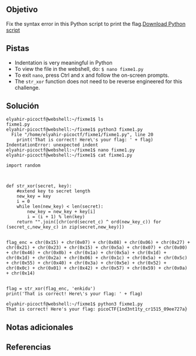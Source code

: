 ## Objetivo
Fix the syntax error in this Python script to print the flag.[Download Python script](https://artifacts.picoctf.net/c/26/fixme1.py)

## Pistas
- Indentation is very meaningful in Python
- To view the file in the webshell, do: `$ nano fixme1.py`
- To exit `nano`, press Ctrl and x and follow the on-screen prompts.
- The `str_xor` function does not need to be reverse engineered for this challenge.

## Solución
```
elyahir-picoctf@webshell:~/fixme1$ ls
fixme1.py
elyahir-picoctf@webshell:~/fixme1$ python3 fixme1.py 
  File "/home/elyahir-picoctf/fixme1/fixme1.py", line 20
    print('That is correct! Here\'s your flag: ' + flag)
IndentationError: unexpected indent
elyahir-picoctf@webshell:~/fixme1$ nano fixme1.py 
elyahir-picoctf@webshell:~/fixme1$ cat fixme1.py 

import random



def str_xor(secret, key):
    #extend key to secret length
    new_key = key
    i = 0
    while len(new_key) < len(secret):
        new_key = new_key + key[i]
        i = (i + 1) % len(key)        
    return "".join([chr(ord(secret_c) ^ ord(new_key_c)) for (secret_c,new_key_c) in zip(secret,new_key)])


flag_enc = chr(0x15) + chr(0x07) + chr(0x08) + chr(0x06) + chr(0x27) + chr(0x21) + chr(0x23) + chr(0x15) + chr(0x5a) + chr(0x07) + chr(0x00) + chr(0x46) + chr(0x0b) + chr(0x1a) + chr(0x5a) + chr(0x1d) + chr(0x1d) + chr(0x2a) + chr(0x06) + chr(0x1c) + chr(0x5a) + chr(0x5c) + chr(0x55) + chr(0x40) + chr(0x3a) + chr(0x5e) + chr(0x52) + chr(0x0c) + chr(0x01) + chr(0x42) + chr(0x57) + chr(0x59) + chr(0x0a) + chr(0x14)

  
flag = str_xor(flag_enc, 'enkidu')
print('That is correct! Here\'s your flag: ' + flag)

elyahir-picoctf@webshell:~/fixme1$ python3 fixme1.py 
That is correct! Here's your flag: picoCTF{1nd3nt1ty_cr1515_09ee727a}
```

## Notas adicionales


## Referencias

